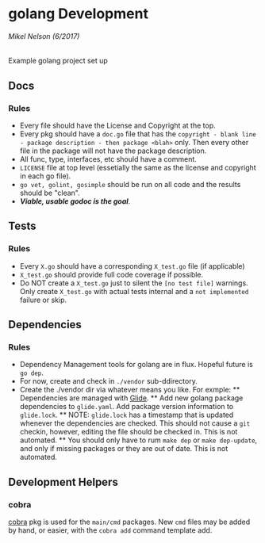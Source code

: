 # golang Development

###### Mikel Nelson (6/2017)
Example golang project set up

## Docs
### Rules
* Every file should have the License and Copyright at the top.
* Every pkg should have a `doc.go` file that has the `copyright - blank line - package description - then package <blah>` only. Then every other file in the package will not have the package description.
* All func, type, interfaces, etc should have a comment.
* `LICENSE` file at top level (essetially the same as the license and copyright in each go file).
* `go vet, golint, gosimple` should be run on all code and the results should be "clean".
* ***Viable, usable godoc is the goal***.

## Tests
### Rules
* Every `X.go` should have a corresponding `X_test.go` file (if applicable)
* `X_test.go` should provide full code coverage if possible.
* Do NOT create a `X_test.go` just to silent the `[no test file]` warnings.  Only create `X_test.go` with actual tests internal and a `not implemented` failure or skip.



## Dependencies
### Rules
* Dependency Management tools for golang are in flux.  Hopeful future is `go dep`.  
* For now, create and check in `./vendor` sub-ddirectory.
* Create the ./vendor dir via whatever means you like.  For exmple:
** Dependencies are managed with [Glide](https://github.com/Masterminds/glide).
** Add new golang package dependencies to `glide.yaml`.  Add package version information to `glide.lock`.
** NOTE: `glide.lock` has a timestamp that is updated whenever the dependencies are checked.  This should not cause a `git` checkin, however, editing the file should be checked in.  This is not automated.
** You should only have to rum `make dep` or `make dep-update`, and only if missing packages or they are out of date.  This is not automated.


## Development Helpers
### cobra
[cobra](https://github.com/spf13/cobra) pkg is used for the `main/cmd` packages.  New `cmd` files may be added by hand, or easier, with the `cobra add` command template add.
 
